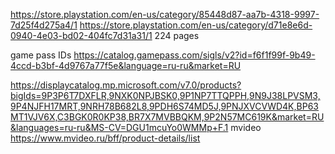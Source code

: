 https://store.playstation.com/en-us/category/85448d87-aa7b-4318-9997-7d25f4d275a4/1
https://store.playstation.com/en-us/category/d71e8e6d-0940-4e03-bd02-404fc7d31a31/1
224 pages

game pass IDs
https://catalog.gamepass.com/sigls/v2?id=f6f1f99f-9b49-4ccd-b3bf-4d9767a77f5e&language=ru-ru&market=RU

https://displaycatalog.mp.microsoft.com/v7.0/products?bigIds=9P3P6T7DXFLR,9NXK0NPJBSK0,9P1NP7TTQPPH,9N9J38LPVSM3,9P4NJFH17MRT,9NRH78B682L8,9PDH6S74MD5J,9PNJXVCVWD4K,BP63MT1VJV6X,C3BGK0R0KP38,BR7X7MVBBQKM,9P2N57MC619K&market=RU&languages=ru-ru&MS-CV=DGU1mcuYo0WMMp+F.1
mvideo
https://www.mvideo.ru/bff/product-details/list